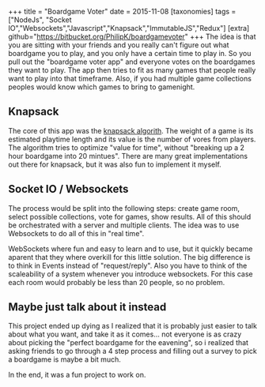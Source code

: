 +++
title = "Boardgame Voter"
date = 2015-11-08
[taxonomies]
tags = ["NodeJs", "Socket IO","Websockets","Javascript","Knapsack","ImmutableJS","Redux"]
[extra]
github="https://bitbucket.org/PhilipK/boardgamevoter"
+++
The idea is that you are sitting with your friends and you really can't figure out what boardgame you to play, and you only have a certain time to play in. So you pull out the "boardgame voter app" and everyone votes on the boardgames they want to play. The app then tries to fit as many games that people really want to play into that timeframe.
Also, if you had multiple game collections peoples would know which games to bring to gamenight.

## Knapsack

The core of this app was the [knapsack algorith](https://en.wikipedia.org/wiki/Knapsack_problem). The weight of a game is its estimated playtime length and its value is the number of vores from players.
The algorithm tries to optimize "value for time", without "breaking up a 2 hour boardgame into 20 mintues".
There are many great implementations out there for knapsack, but it was also fun to implement it myself.

## Socket IO / Websockets

The process would be split into the following steps: create game room, select possible collections, vote for games, show results.
All of this should be orchestrated with a server and multiple clients.
The idea was to use Websockets to do all of this in "real time".

WebSockets where fun and easy to learn and to use, but it quickly became aparent that they where overkill for this little solution. The big difference is to think in Events instead of "request/reply". Also you have to think of the scaleability of a system whenever you introduce websockets. For this case each room would probably be less than 20 people, so no problem.

## Maybe just talk about it instead

This project ended up dying as I realized that it is probably just easier to talk about what you want, and take it as it comes... not everyone is as crazy about picking the "perfect boardgame for the eavening", so i realized that asking friends to go through a 4 step process and filling out a survey to pick a boardgame is maybe a bit much.

In the end, it was a fun project to work on.
